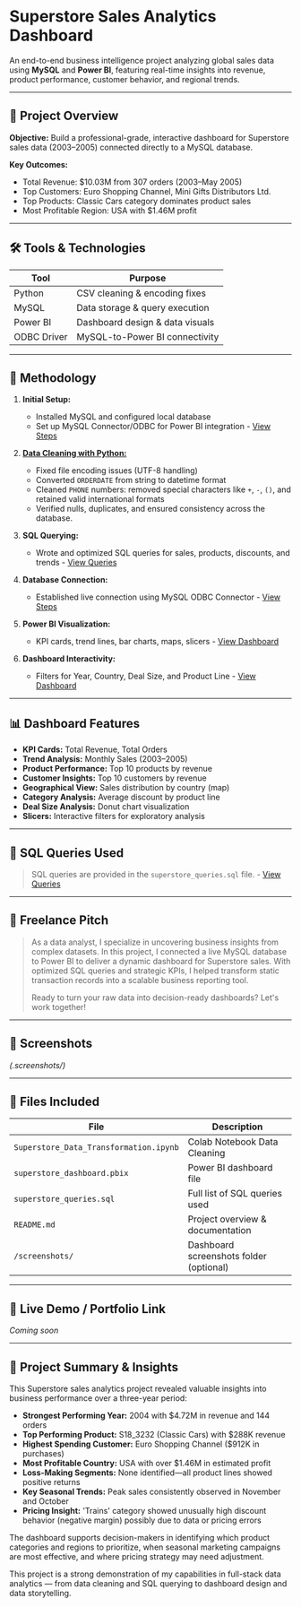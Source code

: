 # Superstore Sales Analytics Dashboard

An end-to-end business intelligence project analyzing global sales data using **MySQL** and **Power BI**, featuring real-time insights into revenue, product performance, customer behavior, and regional trends.

---

## 📌 Project Overview

**Objective:**
Build a professional-grade, interactive dashboard for Superstore sales data (2003–2005) connected directly to a MySQL database.

**Key Outcomes:**

* Total Revenue: \$10.03M from 307 orders (2003–May 2005)
* Top Customers: Euro Shopping Channel, Mini Gifts Distributors Ltd.
* Top Products: Classic Cars category dominates product sales
* Most Profitable Region: USA with \$1.46M profit

---

## 🛠 Tools & Technologies

| Tool        | Purpose                         |
| ----------- | ------------------------------- |
| Python      | CSV cleaning & encoding fixes   |
| MySQL       | Data storage & query execution  |
| Power BI    | Dashboard design & data visuals |
| ODBC Driver | MySQL-to-Power BI connectivity  |

---

## 🧪 Methodology

1. **Initial Setup:**

   * Installed MySQL and configured local database
   * Set up MySQL Connector/ODBC for Power BI integration - [View Steps](./screenshots/odbc_setup)

2. **[Data Cleaning with Python:](./Superstore_Data_Transformation.ipynb)**

   * Fixed file encoding issues (UTF-8 handling)
   * Converted `ORDERDATE` from string to datetime format
   * Cleaned `PHONE` numbers: removed special characters like `+`, `-`, `()`, and retained valid international formats
   * Verified nulls, duplicates, and ensured consistency across the database.

3. **SQL Querying:**

   * Wrote and optimized SQL queries for sales, products, discounts, and trends - [View Queries](./superstore_queries.sql)

4. **Database Connection:**

   * Established live connection using MySQL ODBC Connector - [View Steps](./screenshots/sql_powerbi_integration)

5. **Power BI Visualization:**

   * KPI cards, trend lines, bar charts, maps, slicers - [View Dashboard](./screenshots/dashboard.png)

6. **Dashboard Interactivity:**

   * Filters for Year, Country, Deal Size, and Product Line - [View Dashboard](./screenshots/dashboard.png)

---

## 📊 Dashboard Features

* **KPI Cards:** Total Revenue, Total Orders
* **Trend Analysis:** Monthly Sales (2003–2005)
* **Product Performance:** Top 10 products by revenue
* **Customer Insights:** Top 10 customers by revenue
* **Geographical View:** Sales distribution by country (map)
* **Category Analysis:** Average discount by product line
* **Deal Size Analysis:** Donut chart visualization
* **Slicers:** Interactive filters for exploratory analysis

---

## 🔎 SQL Queries Used

> SQL queries are provided in the `superstore_queries.sql` file. - [View Queries](./superstore_queries.sql)

---

## 💼 Freelance Pitch

> As a data analyst, I specialize in uncovering business insights from complex datasets. In this project, I connected a live MySQL database to Power BI to deliver a dynamic dashboard for Superstore sales. With optimized SQL queries and strategic KPIs, I helped transform static transaction records into a scalable business reporting tool.
>
> Ready to turn your raw data into decision-ready dashboards? Let's work together!

---

## 📸 Screenshots

*(.screenshots/)*

---

## 📂 Files Included

| File                                  | Description                             |
| --------------------------------------| --------------------------------------- |
| `Superstore_Data_Transformation.ipynb`| Colab Notebook Data Cleaning 		  |
| `superstore_dashboard.pbix`  		| Power BI dashboard file                 |
| `superstore_queries.sql`   	        | Full list of SQL queries used           |
| `README.md`               	        | Project overview & documentation        |
| `/screenshots/`                       | Dashboard screenshots folder (optional) |

---

## 🔗 Live Demo / Portfolio Link

*Coming soon*

---

## 🧾 Project Summary & Insights

This Superstore sales analytics project revealed valuable insights into business performance over a three-year period:

* **Strongest Performing Year:** 2004 with \$4.72M in revenue and 144 orders
* **Top Performing Product:** S18\_3232 (Classic Cars) with \$288K revenue
* **Highest Spending Customer:** Euro Shopping Channel (\$912K in purchases)
* **Most Profitable Country:** USA with over \$1.46M in estimated profit
* **Loss-Making Segments:** None identified—all product lines showed positive returns
* **Key Seasonal Trends:** Peak sales consistently observed in November and October
* **Pricing Insight:** 'Trains' category showed unusually high discount behavior (negative margin) possibly due to data or pricing errors

The dashboard supports decision-makers in identifying which product categories and regions to prioritize, when seasonal marketing campaigns are most effective, and where pricing strategy may need adjustment.

This project is a strong demonstration of my capabilities in full-stack data analytics — from data cleaning and SQL querying to dashboard design and data storytelling.
